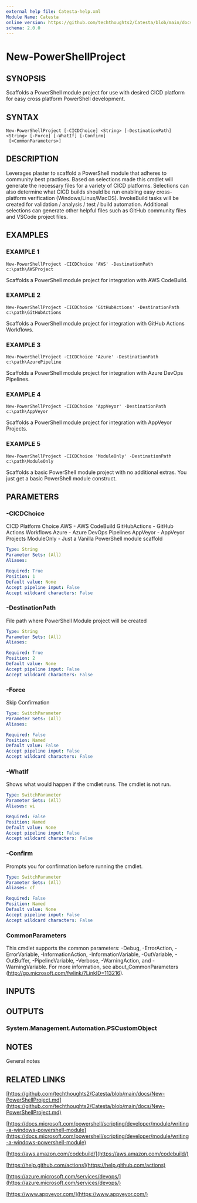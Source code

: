 ```yaml
---
external help file: Catesta-help.xml
Module Name: Catesta
online version: https://github.com/techthoughts2/Catesta/blob/main/docs/New-PowerShellProject.md
schema: 2.0.0
---
```


# New-PowerShellProject

## SYNOPSIS
Scaffolds a PowerShell module project for use with desired CICD platform for easy cross platform PowerShell development.

## SYNTAX

```
New-PowerShellProject [-CICDChoice] <String> [-DestinationPath] <String> [-Force] [-WhatIf] [-Confirm]
 [<CommonParameters>]
```

## DESCRIPTION
Leverages plaster to scaffold a PowerShell module that adheres to community best practices.
Based on selections made this cmdlet will generate the necessary files for a variety of CICD platforms.
Selections can also determine what CICD builds should be run enabling easy cross-platform verification (Windows/Linux/MacOS).
InvokeBuild tasks will be created for validation / analysis / test / build automation.
Additional selections can generate other helpful files such as GitHub community files and VSCode project files.

## EXAMPLES

### EXAMPLE 1
```
New-PowerShellProject -CICDChoice 'AWS' -DestinationPath c:\path\AWSProject
```

Scaffolds a PowerShell module project for integration with AWS CodeBuild.

### EXAMPLE 2
```
New-PowerShellProject -CICDChoice 'GitHubActions' -DestinationPath c:\path\GitHubActions
```

Scaffolds a PowerShell module project for integration with GitHub Actions Workflows.

### EXAMPLE 3
```
New-PowerShellProject -CICDChoice 'Azure' -DestinationPath c:\path\AzurePipeline
```

Scaffolds a PowerShell module project for integration with Azure DevOps Pipelines.

### EXAMPLE 4
```
New-PowerShellProject -CICDChoice 'AppVeyor' -DestinationPath c:\path\AppVeyor
```

Scaffolds a PowerShell module project for integration with AppVeyor Projects.

### EXAMPLE 5
```
New-PowerShellProject -CICDChoice 'ModuleOnly' -DestinationPath c:\path\ModuleOnly
```

Scaffolds a basic PowerShell module project with no additional extras.
You just get a basic PowerShell module construct.

## PARAMETERS

### -CICDChoice
CICD Platform Choice
AWS - AWS CodeBuild
GitHubActions - GitHub Actions Workflows
Azure - Azure DevOps Pipelines
AppVeyor - AppVeyor Projects
ModuleOnly - Just a Vanilla PowerShell module scaffold

```yaml
Type: String
Parameter Sets: (All)
Aliases:

Required: True
Position: 1
Default value: None
Accept pipeline input: False
Accept wildcard characters: False
```

### -DestinationPath
File path where PowerShell Module project will be created

```yaml
Type: String
Parameter Sets: (All)
Aliases:

Required: True
Position: 2
Default value: None
Accept pipeline input: False
Accept wildcard characters: False
```

### -Force
Skip Confirmation

```yaml
Type: SwitchParameter
Parameter Sets: (All)
Aliases:

Required: False
Position: Named
Default value: False
Accept pipeline input: False
Accept wildcard characters: False
```

### -WhatIf
Shows what would happen if the cmdlet runs.
The cmdlet is not run.

```yaml
Type: SwitchParameter
Parameter Sets: (All)
Aliases: wi

Required: False
Position: Named
Default value: None
Accept pipeline input: False
Accept wildcard characters: False
```

### -Confirm
Prompts you for confirmation before running the cmdlet.

```yaml
Type: SwitchParameter
Parameter Sets: (All)
Aliases: cf

Required: False
Position: Named
Default value: None
Accept pipeline input: False
Accept wildcard characters: False
```

### CommonParameters
This cmdlet supports the common parameters: -Debug, -ErrorAction, -ErrorVariable, -InformationAction, -InformationVariable, -OutVariable, -OutBuffer, -PipelineVariable, -Verbose, -WarningAction, and -WarningVariable.
For more information, see about_CommonParameters (http://go.microsoft.com/fwlink/?LinkID=113216).

## INPUTS

## OUTPUTS

### System.Management.Automation.PSCustomObject
## NOTES
General notes

## RELATED LINKS

[https://github.com/techthoughts2/Catesta/blob/main/docs/New-PowerShellProject.md](https://github.com/techthoughts2/Catesta/blob/main/docs/New-PowerShellProject.md)

[https://docs.microsoft.com/powershell/scripting/developer/module/writing-a-windows-powershell-module](https://docs.microsoft.com/powershell/scripting/developer/module/writing-a-windows-powershell-module)

[https://aws.amazon.com/codebuild/](https://aws.amazon.com/codebuild/)

[https://help.github.com/actions](https://help.github.com/actions)

[https://azure.microsoft.com/services/devops/](https://azure.microsoft.com/services/devops/)

[https://www.appveyor.com/](https://www.appveyor.com/)

